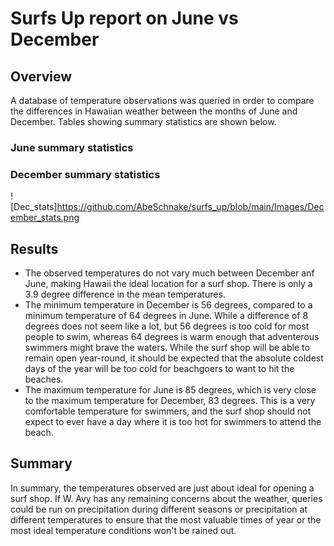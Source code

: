 # Surfs Up report on June vs December

## Overview
A database of temperature observations was queried in order to compare the differences in Hawaiian weather between the months of June and December. Tables showing summary statistics are shown below.

### June summary statistics

### December summary statistics

![Dec_stats]https://github.com/AbeSchnake/surfs_up/blob/main/Images/December_stats.png

## Results
* The observed temperatures do not vary much between December anf June, making Hawaii the ideal location for a surf shop. There is only a 3.9 degree difference in the mean temperatures.
* The minimum temperature in December is 56 degrees, compared to a minimum temperature of 64 degrees in June. While a difference of 8 degrees does not seem like a lot, but 56 degrees is too cold for most people to swim, whereas 64 degrees is warm enough that adventerous swimmers might brave the waters. While the surf shop will be able to remain open year-round, it should be expected that the absolute coldest days of the year will be too cold for beachgoers to want to hit the beaches.
* The maximum temperature for June is 85 degrees, which is very close to the maximum temperature for December, 83 degrees. This is a very comfortable temperature for swimmers, and the surf shop should not expect to ever have a day where it is too hot for swimmers to attend the beach.
## Summary
In summary, the temperatures observed are just about ideal for opening a surf shop. If W. Avy has any remaining concerns about the weather, queries could be run on precipitation during different seasons or precipitation at different temperatures to ensure that the most valuable times of year or the most ideal temperature conditions won't be rained out.
